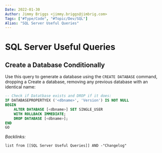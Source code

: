 ```yaml
---
Date: 2022-01-30
Author: Jimmy Briggs <jimmy.briggs@jimbrig.com>
Tags: ["#Type/Code", "#Topic/Dev/SQL"]
Alias: "SQL Server Useful Queries"
---
```


# SQL Server Useful Queries

## Create a Database Conditionally

Use this query to generate a database using the `CREATE DATABASE` command, dropping a
Create a database, removing any previous database with an identical name:

```SQL
-- Check if Datatbase exists and DROP if it does:
IF DATABASEPROPERTYEX ('<dbname>', 'Version') IS NOT NULL
BEGIN
    ALTER DATABASE [<dbname>] SET SINGLE_USER
    WITH ROLLBACK IMMEDIATE;
    DROP DATABASE [<dbname>];
END
GO
```

*Backlinks:*

```dataview
list from [[SQL Server Useful Queries]] AND -"Changelog"
```